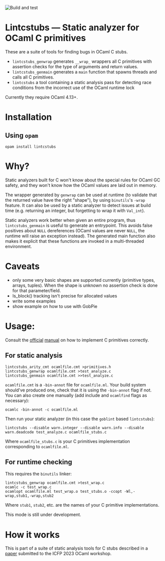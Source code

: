 ![Build and test](https://github.com/edwintorok/lintcstubs/actions/workflows/workflow.yml/badge.svg)

Lintcstubs — Static analyzer for OCaml C primitives
===================================================

These are a suite of tools for finding bugs in OCaml C stubs.

* `lintcstubs_genwrap` generates `__wrap_` wrappers all C primitives with assertion checks for the type of arguments and return values.
* `lintcstubs_genmain` generates a `main` function that spawns threads and calls all C primitives.
* `lintcstubs` a tool containing a static analysis pass for detecting race conditions from the incorrect use of the OCaml runtime lock

Currently they require OCaml 4.13+.

# Installation

## Using `opam`

```
opam install lintcstubs
```

# Why?

Static analyzers built for C won't know about the special rules for OCaml GC safety, and they won't know how the OCaml values are laid out in memory.

The wrapper generated by `genwrap` can be used at runtime (to validate that the returned value have the right "shape"), by using `binutils`'s `-wrap` feature.
It can also be used by a static analyzer to detect issues at build time (e.g. returning an integer, but forgetting to wrap it with `Val_int`).

Static analyzers work better when given an entire program, thus `lintcstubs_genmain` is useful to generate an entrypoint.
This avoids false positives about `NULL` dereferences (OCaml values are never `NULL`, the runtime will raise an exception instead).
The generated main function also makes it explicit that these functions are invoked in a multi-threaded environment.

# Caveats

* only some very basic shapes are supported currently (primitive types, arrays, tuples). When the shape is unknown no assertion check is done for that parameter/field.
* Is_block() tracking isn't precise for allocated values
* write some examples
* show example on how to use with GobPie

# Usage:

Consult the [official](https://v2.ocaml.org/manual/intfc.html#ss:c-prim-impl)
[manual](https://v2.ocaml.org/manual/intfc.html#ss:c-unboxed) on how to implement C primitives correctly.


## For static analysis

```
lintcstubs_arity_cmt ocamlfile.cmt >primitives.h
lintcstubs_genwrap ocamlfile.cmt >test_analyze.c
lintcstubs_genmain ocamlfile.cmt >>test_analyze.c
```

`ocamlfile.cmt` is a `-bin-annot` file for `ocamlfile.ml`. Your build system should've produced one, check that it is using the `-bin-annot` flag if not.
You can also create one manually (add include and `ocamlfind` flags as necessary):
```
ocamlc -bin-annot -c ocamlfile.ml
```

Then run your static analyzer (in this case the  `goblint` based `lintcstubs`):
```
lintcstubs --disable warn.integer --disable warn.info --disable warn.deadcode test_analyze.c ocamlfile_stubs.c
```

Where `ocamlfile_stubs.c` is your C primitives implementation corresponding to `ocamlfile.ml`.

## For runtime checking

This requires the `binutils` linker:

```
lintcstubs_genwrap ocamlfile.cmt >test_wrap.c
ocamlc -c test_wrap.c
ocamlopt ocamlfile.ml test_wrap.o test_stubs.o -ccopt -Wl,-wrap,stub1,-wrap,stub2
```

Where `stub1`, `stub2`, etc. are the names of your C primitive implementations.

This mode is still under development.

# How it works

This is part of a suite of static analysis tools for C stubs described in a [paper](https://arxiv.org/abs/2307.14909) submitted to the ICFP 2023 OCaml workshop.